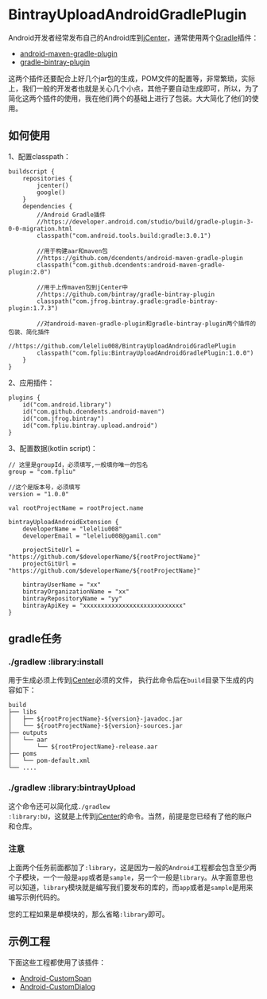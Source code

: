 # BintrayUploadAndroidGradlePlugin
<p>
Android开发者经常发布自己的Android库到<a href="https://jcenter.bintray.com/" target=_blank>jCenter</a>，通常使用两个<a href="http://blog.fpliu.com/it/software/gradle" target="_blank">Gradle</a>插件：
</p>
<ul>
    <li>
        <a href="https://github.com/dcendents/android-maven-gradle-plugin" target="_blank">android-maven-gradle-plugin</a>
    </li>
    <li>
        <a href="https://github.com/bintray/gradle-bintray-plugin" target="_blank">gradle-bintray-plugin</a>
    </li>
</ul>
<p>
这两个插件还要配合上好几个jar包的生成，POM文件的配置等，非常繁琐，实际上，我们一般的开发者也就是关心几个小点，其他子要自动生成即可，所以，为了简化这两个插件的使用，我在他们两个的基础上进行了包装。大大简化了他们的使用。
</p>

## 如何使用
1、配置classpath：
```
buildscript {
    repositories {
        jcenter()
        google()
    }
    dependencies {
        //Android Gradle插件
        //https://developer.android.com/studio/build/gradle-plugin-3-0-0-migration.html
        classpath("com.android.tools.build:gradle:3.0.1")

        //用于构建aar和maven包
        //https://github.com/dcendents/android-maven-gradle-plugin
        classpath("com.github.dcendents:android-maven-gradle-plugin:2.0")

        //用于上传maven包到jCenter中
        //https://github.com/bintray/gradle-bintray-plugin
        classpath("com.jfrog.bintray.gradle:gradle-bintray-plugin:1.7.3")
        
        //对android-maven-gradle-plugin和gradle-bintray-plugin两个插件的包装、简化插件
        //https://github.com/leleliu008/BintrayUploadAndroidGradlePlugin
        classpath("com.fpliu:BintrayUploadAndroidGradlePlugin:1.0.0")
    }
}
```
2、应用插件：
```
plugins {
    id("com.android.library")
    id("com.github.dcendents.android-maven")
    id("com.jfrog.bintray")
    id("com.fpliu.bintray.upload.android")
}
```
3、配置数据(kotlin script)：
```
// 这里是groupId，必须填写,一般填你唯一的包名
group = "com.fpliu"

//这个是版本号，必须填写
version = "1.0.0"

val rootProjectName = rootProject.name

bintrayUploadAndroidExtension {
    developerName = "leleliu008"
    developerEmail = "leleliu008@gamil.com"

    projectSiteUrl = "https://github.com/$developerName/${rootProjectName}"
    projectGitUrl = "https://github.com/$developerName/${rootProjectName}"

    bintrayUserName = "xx"
    bintrayOrganizationName = "xx"
    bintrayRepositoryName = "yy"
    bintrayApiKey = "xxxxxxxxxxxxxxxxxxxxxxxxxxxx"
}
```
## gradle任务

### ./gradlew :library:install
用于生成必须上传到<a href="https://jcenter.bintray.com/" target="_blank">jCenter</a>必须的文件，
执行此命令后在<code>build</code>目录下生成的内容如下：
```
build
├── libs
│   ├── ${rootProjectName}-${version}-javadoc.jar
│   └── ${rootProjectName}-${version}-sources.jar
├── outputs
│   └── aar
│       └── ${rootProjectName}-release.aar
├── poms
│   └── pom-default.xml
└── ....
```
### ./gradlew :library:bintrayUpload
这个命令还可以简化成<code>./gradlew :library:bU</code>，这就是上传到<a href="https://jcenter.bintray.com/" target=_blank>jCenter</a>的命令。当然，前提是您已经有了他的账户和仓库。

### 注意
上面两个任务前面都加了<code>:library</code>，这是因为一般的<code>Android</code>工程都会包含至少两个子模块，一个一般是<code>app</code>或者是<code>sample</code>，另一个一般是<code>library</code>。从字面意思也可以知道，<code>library</code>模块就是编写我们要发布的库的，而<code>app</code>或者是<code>sample</code>是用来编写示例代码的。
<p>
您的工程如果是单模块的，那么省略<code>:library</code>即可。
</p>

## 示例工程
下面这些工程都使用了该插件：
<ul>
    <li>
        <a href="https://github.com/leleliu008/Android-CustomSpan" target="_blank">Android-CustomSpan</a>
    </li>
    <li>
        <a href="https://github.com/leleliu008/Android-CustomDialog" target="_blank">Android-CustomDialog</a>
    </li>
</ul>
